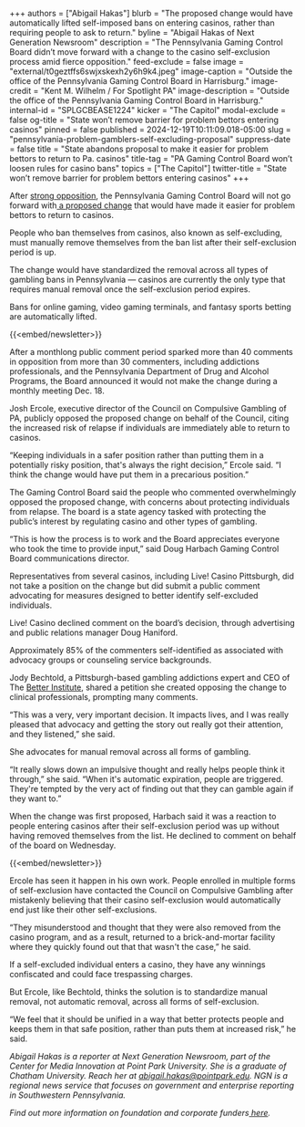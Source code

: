 +++
authors = ["Abigail Hakas"]
blurb = "The proposed change would have automatically lifted self-imposed bans on entering casinos, rather than requiring people to ask to return."
byline = "Abigail Hakas of Next Generation Newsroom"
description = "The Pennsylvania Gaming Control Board didn’t move forward with a change to the casino self-exclusion process amid fierce opposition."
feed-exclude = false
image = "external/t0geztffs6swjxskexh2y6h9k4.jpeg"
image-caption = "Outside the office of the Pennsylvania Gaming Control Board in Harrisburg."
image-credit = "Kent M. Wilhelm / For Spotlight PA"
image-description = "Outside the office of the Pennsylvania Gaming Control Board in Harrisburg."
internal-id = "SPLGCBEASE1224"
kicker = "The Capitol"
modal-exclude = false
og-title = "State won’t remove barrier for problem bettors entering casinos"
pinned = false
published = 2024-12-19T10:11:09.018-05:00
slug = "pennsylvania-problem-gamblers-self-excluding-proposal"
suppress-date = false
title = "State abandons proposal to make it easier for problem bettors to return to Pa. casinos"
title-tag = "PA Gaming Control Board won’t loosen rules for casino bans"
topics = ["The Capitol"]
twitter-title = "State won’t remove barrier for problem bettors entering casinos"
+++

After <a href="https://www.nextgenerationnewsroom.com/news/just-no-addictions-professionals-say-proposed-rules-change-could-harm-problem-bettors">strong opposition</a>, the Pennsylvania Gaming Control Board will not go forward with<a href="https://www.nextgenerationnewsroom.com/news/state-may-loosen-rules-for-future-problem-bettors-entering-casinos"> a proposed change</a> that would have made it easier for problem bettors to return to casinos.

People who ban themselves from casinos, also known as self-excluding, must manually remove themselves from the ban list after their self-exclusion period is up.

The change would have standardized the removal across all types of gambling bans in Pennsylvania — casinos are currently the only type that requires manual removal once the self-exclusion period expires.

Bans for online gaming, video gaming terminals, and fantasy sports betting are automatically lifted.

{{<embed/newsletter>}}

After a monthlong public comment period sparked more than 40 comments in opposition from more than 30 commenters, including addictions professionals, and the Pennsylvania Department of Drug and Alcohol Programs, the Board announced it would not make the change during a monthly meeting Dec. 18.

Josh Ercole, executive director of the Council on Compulsive Gambling of PA, publicly opposed the proposed change on behalf of the Council, citing the increased risk of relapse if individuals are immediately able to return to casinos.

“Keeping individuals in a safer position rather than putting them in a potentially risky position, that&#39;s always the right decision,” Ercole said. “I think the change would have put them in a precarious position.”

The Gaming Control Board said the people who commented overwhelmingly opposed the proposed change, with concerns about protecting individuals from relapse. The board is a state agency tasked with protecting the public’s interest by regulating casino and other types of gambling.

“This is how the process is to work and the Board appreciates everyone who took the time to provide input,” said Doug Harbach Gaming Control Board communications director.

Representatives from several casinos, including Live! Casino Pittsburgh, did not take a position on the change but did submit a public comment advocating for measures designed to better identify self-excluded individuals.

Live! Casino declined comment on the board’s decision, through advertising and public relations manager Doug Haniford.

Approximately 85% of the commenters self-identified as associated with advocacy groups or counseling service backgrounds.

Jody Bechtold, a Pittsburgh-based gambling addictions expert and CEO of The <a href="https://betterinstitute.com/">Better Institute</a>, shared a petition she created opposing the change to clinical professionals, prompting many comments.

“This was a very, very important decision. It impacts lives, and I was really pleased that advocacy and getting the story out really got their attention, and they listened,” she said.

She advocates for manual removal across all forms of gambling.

“It really slows down an impulsive thought and really helps people think it through,” she said. “When it&#39;s automatic expiration, people are triggered. They&#39;re tempted by the very act of finding out that they can gamble again if they want to.”

When the change was first proposed, Harbach said it was a reaction to people entering casinos after their self-exclusion period was up without having removed themselves from the list. He declined to comment on behalf of the board on Wednesday.

{{<embed/newsletter>}}

Ercole has seen it happen in his own work. People enrolled in multiple forms of self-exclusion have contacted the Council on Compulsive Gambling after mistakenly believing that their casino self-exclusion would automatically end just like their other self-exclusions.

“They misunderstood and thought that they were also removed from the casino program, and as a result, returned to a brick-and-mortar facility where they quickly found out that that wasn&#39;t the case,” he said.

If a self-excluded individual enters a casino, they have any winnings confiscated and could face trespassing charges.

But Ercole, like Bechtold, thinks the solution is to standardize manual removal, not automatic removal, across all forms of self-exclusion.

“We feel that it should be unified in a way that better protects people and keeps them in that safe position, rather than puts them at increased risk,” he said.

<em>Abigail Hakas is a reporter at Next Generation Newsroom, part of the Center for Media Innovation at Point Park University. She is a graduate of Chatham University. Reach her at abigail.hakas@pointpark.edu. NGN is a regional news service that focuses on government and enterprise reporting in Southwestern Pennsylvania.</em>

<em>Find out more information on foundation and corporate funders</em><a href="https://www.nextgenerationnewsroom.org/sponsors"><em> here</em></a><em>.</em>


